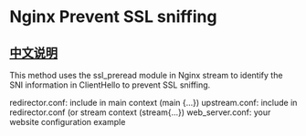 # Nginx Prevent SSL sniffing
## [中文说明](https://github.com/QVQNetwork/ssl-patch/blob/master/nginx-config-nosni/README-zh_cn.md)

This method uses the ssl_preread module in Nginx stream to identify the SNI information in ClientHello to prevent SSL sniffing.

redirector.conf: include in main context (main {...})
upstream.conf: include in redirector.conf (or stream context (stream{...})
web_server.conf: your website configuration example
